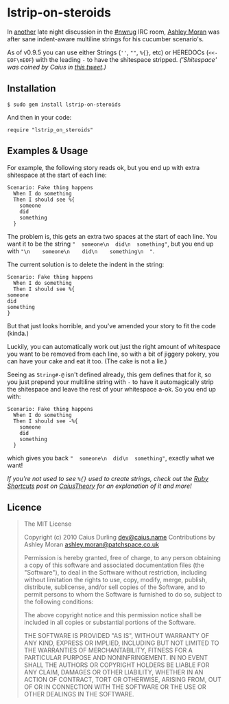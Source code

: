 # lstrip-on-steroids

In [another][engorge] late night discussion in the [#nwrug][] IRC room, [Ashley Moran][AM] was after sane indent-aware multiline strings for his cucumber scenario's.

[engorge]: http://github.com/caius/engorge-ostruct
[#nwrug]: http://nwrug.org/
[AM]: http://www.patchspace.co.uk/

As of v0.9.5 you can use either Strings (`''`, `""`, `%{}`, etc) or HEREDOCs (`<<-EOF\nEOF`) with the leading `-` to have the shitespace stripped. *('Shitespace' was coined by Caius in [this tweet][shitespace].)*

[shitespace]: https://twitter.com/Caius/status/21600277885

## Installation

	$ sudo gem install lstrip-on-steroids

And then in your code:

	require "lstrip_on_steroids"

## Examples & Usage

For example, the following story reads ok, but you end up with extra shitespace at the start of each line:

	Scenario: Fake thing happens
	  When I do something
	  Then I should see %{
	    someone
	    did
	    something
	  }

The problem is, this gets an extra two spaces at the start of each line. You want it to be the string `"  someone\n  did\n  something"`, but you end up with `"\n    someone\n    did\n    something\n  "`.

The current solution is to delete the indent in the string:

	Scenario: Fake thing happens
	  When I do something
	  Then I should see %{
	someone
	did
	something
	}

But that just looks horrible, and you've amended your story to fit the code (kinda.)

Luckily, you can automatically work out just the right amount of whitespace you want to be removed from each line, so with a bit of jiggery pokery, you can have your cake and eat it too. (The cake is not a lie.)

Seeing as `String#-@` isn't defined already, this gem defines that for it, so you just prepend your multiline string with `-` to have it automagically strip the shitespace and leave the rest of your whitespace a-ok. So you end up with:

	Scenario: Fake thing happens
	  When I do something
	  Then I should see -%{
	    someone
	    did
	    something
	  }

which gives you back `"  someone\n  did\n  something"`, exactly what we want!

*If you're not used to see `%{}` used to create strings, check out the [Ruby Shortcuts][rs] post on [CaiusTheory][ct] for an explanation of it and more!*

[rs]: http://caiustheory.com/ruby-shortcuts
[ct]: http://caiustheory.com/

## Licence

> The MIT License
> 
> Copyright (c) 2010 Caius Durling <dev@caius.name>
> Contributions by Ashley Moran <ashley.moran@patchspace.co.uk>
> 
> Permission is hereby granted, free of charge, to any person obtaining a copy
> of this software and associated documentation files (the "Software"), to deal
> in the Software without restriction, including without limitation the rights
> to use, copy, modify, merge, publish, distribute, sublicense, and/or sell
> copies of the Software, and to permit persons to whom the Software is
> furnished to do so, subject to the following conditions:
> 
> The above copyright notice and this permission notice shall be included in
> all copies or substantial portions of the Software.
> 
> THE SOFTWARE IS PROVIDED "AS IS", WITHOUT WARRANTY OF ANY KIND, EXPRESS OR
> IMPLIED, INCLUDING BUT NOT LIMITED TO THE WARRANTIES OF MERCHANTABILITY,
> FITNESS FOR A PARTICULAR PURPOSE AND NONINFRINGEMENT. IN NO EVENT SHALL THE
> AUTHORS OR COPYRIGHT HOLDERS BE LIABLE FOR ANY CLAIM, DAMAGES OR OTHER
> LIABILITY, WHETHER IN AN ACTION OF CONTRACT, TORT OR OTHERWISE, ARISING FROM,
> OUT OF OR IN CONNECTION WITH THE SOFTWARE OR THE USE OR OTHER DEALINGS IN
> THE SOFTWARE.

